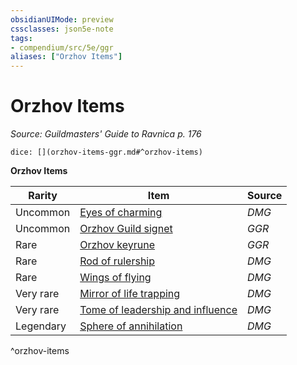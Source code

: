```yaml
---
obsidianUIMode: preview
cssclasses: json5e-note
tags:
- compendium/src/5e/ggr
aliases: ["Orzhov Items"]
---
```

# Orzhov Items
*Source: Guildmasters' Guide to Ravnica p. 176* 

`dice: [](orzhov-items-ggr.md#^orzhov-items)`

**Orzhov Items**

| Rarity | Item | Source |
|--------|------|--------|
| Uncommon | [Eyes of charming](/compendium/items/eyes-of-charming.md) | *DMG* |
| Uncommon | [Orzhov Guild signet](/compendium/items/orzhov-guild-signet-ggr.md) | *GGR* |
| Rare | [Orzhov keyrune](/compendium/items/orzhov-keyrune-ggr.md) | *GGR* |
| Rare | [Rod of rulership](/compendium/items/rod-of-rulership.md) | *DMG* |
| Rare | [Wings of flying](/compendium/items/wings-of-flying.md) | *DMG* |
| Very rare | [Mirror of life trapping](/compendium/items/mirror-of-life-trapping.md) | *DMG* |
| Very rare | [Tome of leadership and influence](/compendium/items/tome-of-leadership-and-influence.md) | *DMG* |
| Legendary | [Sphere of annihilation](/compendium/items/sphere-of-annihilation.md) | *DMG* |
^orzhov-items